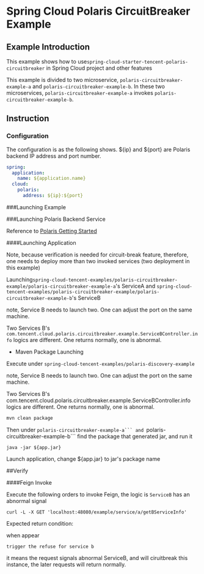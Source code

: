 # Spring Cloud Polaris CircuitBreaker Example

## Example Introduction

This example shows how to use```spring-cloud-starter-tencent-polaris-circuitbreaker``` in Spring Cloud project and other features

This example is divided to two microservice, ```polaris-circuitbreaker-example-a``` and ```polaris-circuitbreaker-example-b```. In these two microservices, ```polaris-circuitbreaker-example-a``` invokes ```polaris-circuitbreaker-example-b```.

## Instruction

### Configuration

The configuration is as the following shows. ${ip} and ${port} are Polaris backend IP address and port number.

```yaml
spring:
  application:
    name: ${application.name}
  cloud:
    polaris:
      address: ${ip}:${port}
```

###Launching Example

###Launching Polaris Backend Service

Reference to [Polaris Getting Started](https://github.com/PolarisMesh/polaris#getting-started)

####Launching Application

Note, because verification is needed for circuit-break feature, therefore, one needs to deploy more than two invoked services (two deployment in this example)

Launching```spring-cloud-tencent-examples/polaris-circuitbreaker-example/polaris-circuitbreaker-example-a```'s ServiceA and ```spring-cloud-tencent-examples/polaris-circuitbreaker-example/polaris-circuitbreaker-example-b```'s ServiceB

note, Service B needs to launch two. One can adjust the port on the same machine.

Two Services B's ```com.tencent.cloud.polaris.circuitbreaker.example.ServiceBController.info``` logics are different. One returns normally, one is abnormal.

- Maven Package Launching

Execute under ```spring-cloud-tencent-examples/polaris-discovery-example```

note, Service B needs to launch two. One can adjust the port on the same machine.

Two Services B's com.tencent.cloud.polaris.circuitbreaker.example.ServiceBController.info logics are different. One returns normally, one is abnormal.

```sh
mvn clean package
```

Then under ``polaris-circuitbreaker-example-a``` and ``polaris-circuitbreaker-example-b``` find the package that generated jar, and run it

```
java -jar ${app.jar}
```

Launch application, change ${app.jar} to jar's package name

##Verify

####Feign Invoke

Execute the following orders to invoke Feign, the logic is ```ServiceB``` has an abnormal signal

```shell
curl -L -X GET 'localhost:48080/example/service/a/getBServiceInfo'
```

Expected return condition:

when appear

```
trigger the refuse for service b
```

it means the request signals abnormal ServiceB, and will ciruitbreak this instance, the later requests will return normally. 
